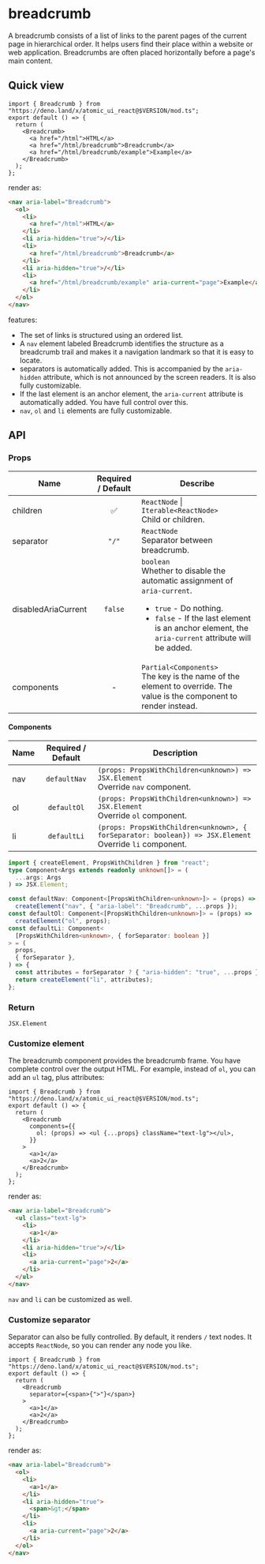 # breadcrumb

A breadcrumb consists of a list of links to the parent pages of the current page
in hierarchical order. It helps users find their place within a website or web
application. Breadcrumbs are often placed horizontally before a page's main
content.

## Quick view

```tsx
import { Breadcrumb } from "https://deno.land/x/atomic_ui_react@$VERSION/mod.ts";
export default () => {
  return (
    <Breadcrumb>
      <a href="/html">HTML</a>
      <a href="/html/breadcrumb">Breadcrumb</a>
      <a href="/html/breadcrumb/example">Example</a>
    </Breadcrumb>
  );
};
```

render as:

```html
<nav aria-label="Breadcrumb">
  <ol>
    <li>
      <a href="/html">HTML</a>
    </li>
    <li aria-hidden="true">/</li>
    <li>
      <a href="/html/breadcrumb">Breadcrumb</a>
    </li>
    <li aria-hidden="true">/</li>
    <li>
      <a href="/html/breadcrumb/example" aria-current="page">Example</a>
    </li>
  </ol>
</nav>
```

features:

- The set of links is structured using an ordered list.
- A `nav` element labeled Breadcrumb identifies the structure as a breadcrumb
  trail and makes it a navigation landmark so that it is easy to locate.
- separators is automatically added. This is accompanied by the `aria-hidden`
  attribute, which is not announced by the screen readers. It is also fully
  customizable.
- If the last element is an anchor element, the `aria-current` attribute is
  automatically added. You have full control over this.
- `nav`, `ol` and `li` elements are fully customizable.

## API

### Props

| Name                | Required / Default | Describe                                                                                                                                                                                                                    |
| ------------------- | :----------------: | --------------------------------------------------------------------------------------------------------------------------------------------------------------------------------------------------------------------------- |
| children            | :white_check_mark: | `ReactNode` &#124; `Iterable<ReactNode>`<br>Child or children.                                                                                                                                                              |
| separator           |       `"/"`        | `ReactNode`<br> Separator between breadcrumb.                                                                                                                                                                               |
| disabledAriaCurrent |      `false`       | `boolean`<br>Whether to disable the automatic assignment of `aria-current`.<ul><li> `true` - Do nothing.</li><li> `false` - If the last element is an anchor element, the `aria-current` attribute will be added.</li></ul> |
| components          |         -          | `Partial<Components>`<br>The key is the name of the element to override. The value is the component to render instead.                                                                                                      |

#### Components

| Name | Required / Default | Description                                                                                                 |
| ---- | :----------------: | ----------------------------------------------------------------------------------------------------------- |
| nav  |    `defaultNav`    | `(props: PropsWithChildren<unknown>) => JSX.Element`<br> Override `nav` component.                          |
| ol   |    `defaultOl`     | `(props: PropsWithChildren<unknown>) => JSX.Element`<br> Override `ol` component.                           |
| li   |    `defaultLi`     | `(props: PropsWithChildren<unknown>, { forSeparator: boolean}) => JSX.Element`<br> Override `li` component. |

```ts
import { createElement, PropsWithChildren } from "react";
type Component<Args extends readonly unknown[]> = (
  ...args: Args
) => JSX.Element;

const defaultNav: Component<[PropsWithChildren<unknown>]> = (props) =>
  createElement("nav", { "aria-label": "Breadcrumb", ...props });
const defaultOl: Component<[PropsWithChildren<unknown>]> = (props) =>
  createElement("ol", props);
const defaultLi: Component<
  [PropsWithChildren<unknown>, { forSeparator: boolean }]
> = (
  props,
  { forSeparator },
) => {
  const attributes = forSeparator ? { "aria-hidden": "true", ...props } : props;
  return createElement("li", attributes);
};
```

### Return

`JSX.Element`

### Customize element

The breadcrumb component provides the breadcrumb frame. You have complete
control over the output HTML. For example, instead of `ol`, you can add an `ul`
tag, plus attributes:

```tsx
import { Breadcrumb } from "https://deno.land/x/atomic_ui_react@$VERSION/mod.ts";
export default () => {
  return (
    <Breadcrumb
      components={{
        ol: (props) => <ul {...props} className="text-lg"></ul>,
      }}
    >
      <a>1</a>
      <a>2</a>
    </Breadcrumb>
  );
};
```

render as:

```html
<nav aria-label="Breadcrumb">
  <ul class="text-lg">
    <li>
      <a>1</a>
    </li>
    <li aria-hidden="true">/</li>
    <li>
      <a aria-current="page">2</a>
    </li>
  </ul>
</nav>
```

`nav` and `li` can be customized as well.

### Customize separator

Separator can also be fully controlled. By default, it renders `/` text nodes.
It accepts `ReactNode`, so you can render any node you like.

```tsx
import { Breadcrumb } from "https://deno.land/x/atomic_ui_react@$VERSION/mod.ts";
export default () => {
  return (
    <Breadcrumb
      separator={<span>{">"}</span>}
    >
      <a>1</a>
      <a>2</a>
    </Breadcrumb>
  );
};
```

render as:

```html
<nav aria-label="Breadcrumb">
  <ol>
    <li>
      <a>1</a>
    </li>
    <li aria-hidden="true">
      <span>&gt;</span>
    </li>
    <li>
      <a aria-current="page">2</a>
    </li>
  </ol>
</nav>
```
